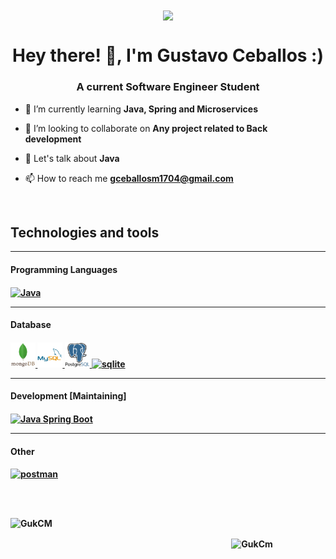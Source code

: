 <div align="center"><img align="center" src="https://miro.medium.com/max/800/0*XH3rLskyOsCqVV-j.jpg" style="width: 200px"/></div>

<h1 align="center">Hey there! 👋, I'm Gustavo Ceballos :)</h1>
<h3 align="center">A current Software Engineer Student</h3>

- 🌱 I’m currently learning **Java, Spring and Microservices**

- 👯 I’m looking to collaborate on **Any project related to Back development**

- 💬 Let's talk about **Java**

- 📫 How to reach me **gceballosm1704@gmail.com**
<br>
<h2 align="left">Technologies and tools</h2>
<p align="left">
<hr>
<h4>Programming Languages<h4>
<a href="https://www.java.com/es/" target="_blank" rel="noreferrer"> 
<img src="https://cdn-icons-png.flaticon.com/512/226/226777.png" alt="Java" width="40" height="40"/> </a>

<br>
<hr>
<h4>Database<h4>
<a href="https://www.mongodb.com/" target="_blank" rel="noreferrer"> 
<img src="https://raw.githubusercontent.com/devicons/devicon/master/icons/mongodb/mongodb-original-wordmark.svg" alt="mongodb" width="40" height="40"/> </a>
<a href="https://www.mysql.com/" target="_blank" rel="noreferrer"> 
<img src="https://raw.githubusercontent.com/devicons/devicon/master/icons/mysql/mysql-original-wordmark.svg" alt="mysql" width="40" height="40"/> </a>
<a href="https://www.postgresql.org" target="_blank" rel="noreferrer"> 
<img src="https://raw.githubusercontent.com/devicons/devicon/master/icons/postgresql/postgresql-original-wordmark.svg" alt="postgresql" width="40" height="40"/> </a>
<a href="https://www.sqlite.org/" target="_blank" rel="noreferrer"> 
<img src="https://www.vectorlogo.zone/logos/sqlite/sqlite-icon.svg" alt="sqlite" width="40" height="40"/> </a>
<br>
<hr>
<h4>Development [Maintaining]<h4>
<a href="https://spring.io/" target="_blank" rel="noreferrer"> 
<img src="https://niixer.com/wp-content/uploads/2020/11/spring-boot.png" alt="Java Spring Boot" width="40" height="40"/> </a>
<br>
<hr>
<h4>Other<h4>
<a href="https://postman.com" target="_blank" rel="noreferrer"> 
<img src="https://www.vectorlogo.zone/logos/getpostman/getpostman-icon.svg" alt="postman" width="40" height="40"/> </a>
</p>
<br>
<br>
<p><img align="left" width="350" height="350" src="https://github-readme-stats.vercel.app/api/top-langs?username=GukCM&show_icons=true&locale=en&layout=compact" alt="GukCM" /></p>
<br>
<p>&nbsp;<img align="center" width="550" height="550" src="https://github-readme-stats.vercel.app/api?username=GukCM&show_icons=true&locale=en" alt="GukCm" /></p>

